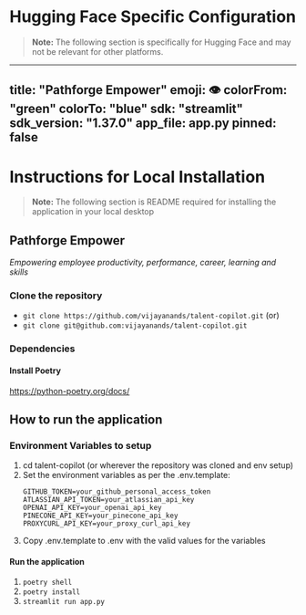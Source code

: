 # Hugging Face Specific Configuration
> **Note:** The following section is specifically for Hugging Face and may not be relevant for other platforms.

---
title: "Pathforge Empower"
emoji: 👁
colorFrom: "green"
colorTo: "blue"
sdk: "streamlit"
sdk_version: "1.37.0"
app_file: app.py
pinned: false
---

# Instructions for Local Installation
> **Note:** The following section is README required for installing the application in your local desktop

## Pathforge Empower
*Empowering employee productivity, performance, career, learning and skills*

### Clone the repository
- `git clone https://github.com/vijayanands/talent-copilot.git`
(or)
- `git clone git@github.com:vijayanands/talent-copilot.git`

### Dependencies
#### Install Poetry
https://python-poetry.org/docs/

## How to run the application
### Environment Variables to setup
1. cd talent-copilot (or wherever the repository was cloned and env setup)
2. Set the environment variables as per the .env.template:
   ```
   GITHUB_TOKEN=your_github_personal_access_token
   ATLASSIAN_API_TOKEN=your_atlassian_api_key
   OPENAI_API_KEY=your_openai_api_key
   PINECONE_API_KEY=your_pinecone_api_key
   PROXYCURL_API_KEY=your_proxy_curl_api_key
   ```
3. Copy .env.template to .env with the valid values for the variables

#### Run the application
1. `poetry shell`
2. `poetry install`
3. `streamlit run app.py`
